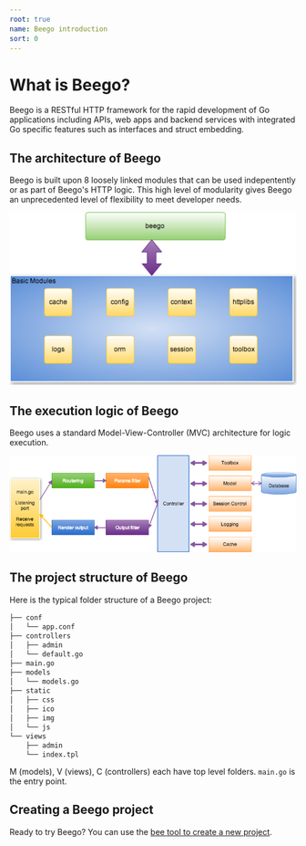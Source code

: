 ```yaml
---
root: true
name: Beego introduction
sort: 0
---
```


# What is Beego?

Beego is a RESTful HTTP framework for the rapid development of Go applications including APIs, web apps and backend services with integrated Go specific features such as interfaces and struct embedding.

## The architecture of Beego

Beego is built upon 8 loosely linked modules that can be used indepentently or as part of Beego's HTTP logic. This high level of modularity gives Beego an unprecedented level of flexibility to meet developer needs.

![](../images/architecture.png)

## The execution logic of Beego

Beego uses a standard Model-View-Controller (MVC) architecture for logic execution.

![](../images/flow.png)

## The project structure of Beego

Here is the typical folder structure of a Beego project:

```
├── conf
│   └── app.conf
├── controllers
│   ├── admin
│   └── default.go
├── main.go
├── models
│   └── models.go
├── static
│   ├── css
│   ├── ico
│   ├── img
│   └── js
└── views
    ├── admin
    └── index.tpl
```

M (models), V (views), C (controllers) each have top level folders. `main.go` is the entry point.

## Creating a Beego project

Ready to try Beego?  You can use the [bee tool to create a new project](../install/bee.md).
